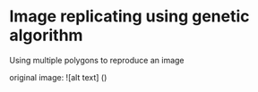 # Image replicating using genetic algorithm

Using multiple polygons to reproduce an image


original image: ![alt text] ()
